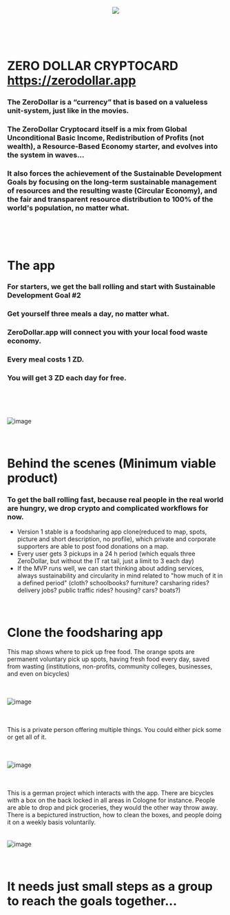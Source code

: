 <p align="center"><img src="https://user-images.githubusercontent.com/67427045/160858295-2c537c66-0809-428d-ba75-f79c2a2e89ac.png" />
</p>
<br><br><br>

# ZERO DOLLAR CRYPTOCARD https://zerodollar.app

### The ZeroDollar is a “currency” that is based on a valueless unit-system, just like in the movies.

### The ZeroDollar Cryptocard itself is a mix from Global Unconditional Basic Income, Redistribution of Profits (not wealth), a Resource-Based Economy starter, and evolves into the system in waves…

### It also forces the achievement of the Sustainable Development Goals by focusing on the long-term sustainable management of resources and the resulting waste (Circular Economy), and the fair and transparent resource distribution to 100% of the world's population, no matter what.
<br><br><br>

# The app

### For starters, we get the ball rolling and start with Sustainable Development Goal #2

### Get yourself three meals a day, no matter what.

### ZeroDollar.app will connect you with your local food waste economy.

### Every meal costs 1 ZD.

### You will get 3 ZD each day for free.
<br><br><br>

![image](https://user-images.githubusercontent.com/67427045/160861615-5635ad08-f87f-4fdd-a718-b308149f7a49.png)
<br><br><br>

# Behind the scenes (Minimum viable product)

### To get the ball rolling fast, because real people in the real world are hungry, we drop crypto and complicated workflows for now.

- Version 1 stable is a foodsharing app clone(reduced to map, spots, picture and short description, no profile), which private and corporate supporters are able to post food donations on a map.
- Every user gets 3 pickups in a 24 h period (which equals three ZeroDollar, but without the IT rat tail, just a limit to 3 each day)
- If the MVP runs well, we can start thinking about adding services, always sustainability and circularity in mind related to "how much of it in a defined period" (cloth? schoolbooks? furniture? carsharing rides? delivery jobs? public traffic rides? housing? cars? boats?)
<br><br><br>

# Clone the foodsharing app

This map shows where to pick up free food.
The orange spots are permanent voluntary pick up spots, having fresh food every day, saved from wasting (institutions, non-profits, community colleges, businesses, and even on bicycles)
<br><br><br>

![image](https://user-images.githubusercontent.com/67427045/160886126-12bce755-7e40-4488-b5fc-21b9a047531a.png)
<br><br><br>

This is a private person offering multiple things. You could either pick some or get all of it.
<br><br><br>

![image](https://user-images.githubusercontent.com/67427045/160886381-11e9b05b-99e0-4664-b8c8-433725dbb1f0.png)
<br><br><br>

This is a german project which interacts with the app.
There are bicycles with a box on the back locked in all areas in Cologne for instance.
People are able to drop and pick groceries, they would the other way throw away.
There is a bepictured instruction, how to clean the boxes, and people doing it on a weekly basis voluntarily.
<br><br><br>
![image](https://user-images.githubusercontent.com/67427045/160888861-9deae300-9786-4fcd-94ef-f4f1f639c830.png)
<br><br><br>

# It needs just small steps as a group to reach the goals together...
